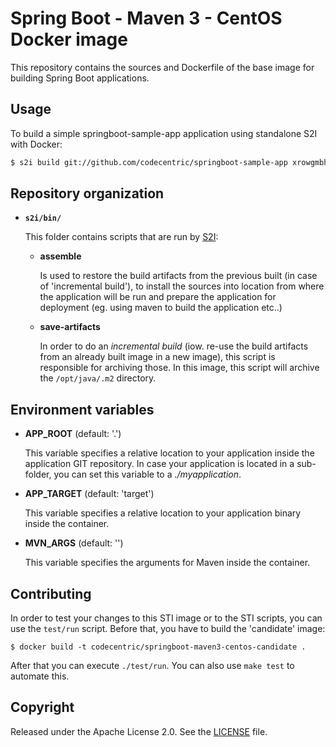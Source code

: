 # Spring Boot - Maven 3 - CentOS Docker image

This repository contains the sources and Dockerfile of the base image for building Spring Boot applications.

## Usage

To build a simple springboot-sample-app application using standalone S2I with Docker:

```sh
$ s2i build git://github.com/codecentric/springboot-sample-app xrowgmbh/docker-s2i-java-container --runtime-image=xrowgmbh/s2i-jre --runtime-artifact=/opt/app-root/src/target springboot-sample-app
```

## Repository organization

* **`s2i/bin/`**

  This folder contains scripts that are run by [S2I](https://github.com/openshift/source-to-image):

  *   **assemble**

      Is used to restore the build artifacts from the previous built (in case of
      'incremental build'), to install the sources into location from where the
      application will be run and prepare the application for deployment (eg.
      using maven to build the application etc..)

  *   **save-artifacts**

      In order to do an *incremental build* (iow. re-use the build artifacts
      from an already built image in a new image), this script is responsible for
      archiving those. In this image, this script will archive the
      `/opt/java/.m2` directory.

## Environment variables

*  **APP_ROOT** (default: '.')

    This variable specifies a relative location to your application inside the
    application GIT repository. In case your application is located in a
    sub-folder, you can set this variable to a *./myapplication*.

*  **APP_TARGET** (default: 'target')

    This variable specifies a relative location to your application binary inside the
    container.

*  **MVN_ARGS** (default: '')

    This variable specifies the arguments for Maven inside the container.

## Contributing

In order to test your changes to this STI image or to the STI scripts, you can use the `test/run` script. Before that, you have to build the 'candidate' image:

```
$ docker build -t codecentric/springboot-maven3-centos-candidate .
```

After that you can execute `./test/run`. You can also use `make test` to automate this.

## Copyright

Released under the Apache License 2.0. See the [LICENSE](https://github.com/codecentric/springboot-maven3-centos/blob/master/LICENSE) file.
